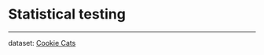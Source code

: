# Statistical testing
---
dataset: [Cookie Cats](https://www.kaggle.com/datasets/yufengsui/mobile-games-ab-testing)